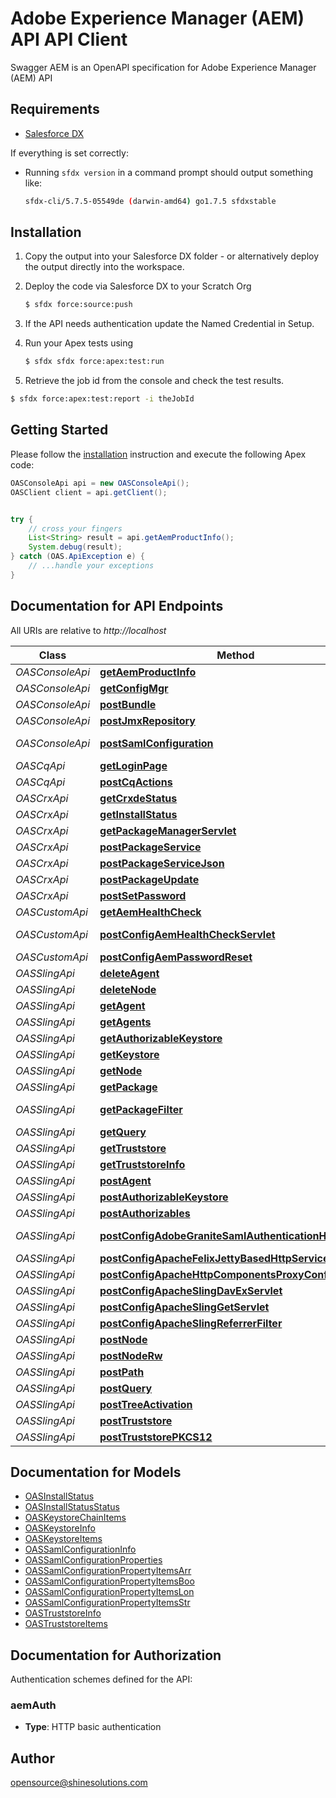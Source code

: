 # Adobe Experience Manager (AEM) API API Client

Swagger AEM is an OpenAPI specification for Adobe Experience Manager (AEM) API

## Requirements

- [Salesforce DX](https://www.salesforce.com/products/platform/products/salesforce-dx/)


If everything is set correctly:

- Running `sfdx version` in a command prompt should output something like:

  ```bash
  sfdx-cli/5.7.5-05549de (darwin-amd64) go1.7.5 sfdxstable
  ```


## Installation

1. Copy the output into your Salesforce DX folder - or alternatively deploy the output directly into the workspace.
2. Deploy the code via Salesforce DX to your Scratch Org

   ```bash
   $ sfdx force:source:push
   ```
3. If the API needs authentication update the Named Credential in Setup.
4. Run your Apex tests using

    ```bash
    $ sfdx sfdx force:apex:test:run
    ```
5. Retrieve the job id from the console and check the test results.

  ```bash
  $ sfdx force:apex:test:report -i theJobId
  ```


## Getting Started

Please follow the [installation](#installation) instruction and execute the following Apex code:

```java
OASConsoleApi api = new OASConsoleApi();
OASClient client = api.getClient();


try {
    // cross your fingers
    List<String> result = api.getAemProductInfo();
    System.debug(result);
} catch (OAS.ApiException e) {
    // ...handle your exceptions
}
```

## Documentation for API Endpoints

All URIs are relative to *http://localhost*

Class | Method | HTTP request | Description
------------ | ------------- | ------------- | -------------
*OASConsoleApi* | [**getAemProductInfo**](OASConsoleApi.md#getAemProductInfo) | **GET** /system/console/status-productinfo.json | 
*OASConsoleApi* | [**getConfigMgr**](OASConsoleApi.md#getConfigMgr) | **GET** /system/console/configMgr | 
*OASConsoleApi* | [**postBundle**](OASConsoleApi.md#postBundle) | **POST** /system/console/bundles/{name} | 
*OASConsoleApi* | [**postJmxRepository**](OASConsoleApi.md#postJmxRepository) | **POST** /system/console/jmx/com.adobe.granite:type&#x3D;Repository/op/{action} | 
*OASConsoleApi* | [**postSamlConfiguration**](OASConsoleApi.md#postSamlConfiguration) | **POST** /system/console/configMgr/com.adobe.granite.auth.saml.SamlAuthenticationHandler | 
*OASCqApi* | [**getLoginPage**](OASCqApi.md#getLoginPage) | **GET** /libs/granite/core/content/login.html | 
*OASCqApi* | [**postCqActions**](OASCqApi.md#postCqActions) | **POST** /.cqactions.html | 
*OASCrxApi* | [**getCrxdeStatus**](OASCrxApi.md#getCrxdeStatus) | **GET** /crx/server/crx.default/jcr:root/.1.json | 
*OASCrxApi* | [**getInstallStatus**](OASCrxApi.md#getInstallStatus) | **GET** /crx/packmgr/installstatus.jsp | 
*OASCrxApi* | [**getPackageManagerServlet**](OASCrxApi.md#getPackageManagerServlet) | **GET** /crx/packmgr/service/script.html | 
*OASCrxApi* | [**postPackageService**](OASCrxApi.md#postPackageService) | **POST** /crx/packmgr/service.jsp | 
*OASCrxApi* | [**postPackageServiceJson**](OASCrxApi.md#postPackageServiceJson) | **POST** /crx/packmgr/service/.json/{path} | 
*OASCrxApi* | [**postPackageUpdate**](OASCrxApi.md#postPackageUpdate) | **POST** /crx/packmgr/update.jsp | 
*OASCrxApi* | [**postSetPassword**](OASCrxApi.md#postSetPassword) | **POST** /crx/explorer/ui/setpassword.jsp | 
*OASCustomApi* | [**getAemHealthCheck**](OASCustomApi.md#getAemHealthCheck) | **GET** /system/health | 
*OASCustomApi* | [**postConfigAemHealthCheckServlet**](OASCustomApi.md#postConfigAemHealthCheckServlet) | **POST** /apps/system/config/com.shinesolutions.healthcheck.hc.impl.ActiveBundleHealthCheck | 
*OASCustomApi* | [**postConfigAemPasswordReset**](OASCustomApi.md#postConfigAemPasswordReset) | **POST** /apps/system/config/com.shinesolutions.aem.passwordreset.Activator | 
*OASSlingApi* | [**deleteAgent**](OASSlingApi.md#deleteAgent) | **DELETE** /etc/replication/agents.{runmode}/{name} | 
*OASSlingApi* | [**deleteNode**](OASSlingApi.md#deleteNode) | **DELETE** /{path}/{name} | 
*OASSlingApi* | [**getAgent**](OASSlingApi.md#getAgent) | **GET** /etc/replication/agents.{runmode}/{name} | 
*OASSlingApi* | [**getAgents**](OASSlingApi.md#getAgents) | **GET** /etc/replication/agents.{runmode}.-1.json | 
*OASSlingApi* | [**getAuthorizableKeystore**](OASSlingApi.md#getAuthorizableKeystore) | **GET** /{intermediatePath}/{authorizableId}.ks.json | 
*OASSlingApi* | [**getKeystore**](OASSlingApi.md#getKeystore) | **GET** /{intermediatePath}/{authorizableId}/keystore/store.p12 | 
*OASSlingApi* | [**getNode**](OASSlingApi.md#getNode) | **GET** /{path}/{name} | 
*OASSlingApi* | [**getPackage**](OASSlingApi.md#getPackage) | **GET** /etc/packages/{group}/{name}-{version}.zip | 
*OASSlingApi* | [**getPackageFilter**](OASSlingApi.md#getPackageFilter) | **GET** /etc/packages/{group}/{name}-{version}.zip/jcr:content/vlt:definition/filter.tidy.2.json | 
*OASSlingApi* | [**getQuery**](OASSlingApi.md#getQuery) | **GET** /bin/querybuilder.json | 
*OASSlingApi* | [**getTruststore**](OASSlingApi.md#getTruststore) | **GET** /etc/truststore/truststore.p12 | 
*OASSlingApi* | [**getTruststoreInfo**](OASSlingApi.md#getTruststoreInfo) | **GET** /libs/granite/security/truststore.json | 
*OASSlingApi* | [**postAgent**](OASSlingApi.md#postAgent) | **POST** /etc/replication/agents.{runmode}/{name} | 
*OASSlingApi* | [**postAuthorizableKeystore**](OASSlingApi.md#postAuthorizableKeystore) | **POST** /{intermediatePath}/{authorizableId}.ks.html | 
*OASSlingApi* | [**postAuthorizables**](OASSlingApi.md#postAuthorizables) | **POST** /libs/granite/security/post/authorizables | 
*OASSlingApi* | [**postConfigAdobeGraniteSamlAuthenticationHandler**](OASSlingApi.md#postConfigAdobeGraniteSamlAuthenticationHandler) | **POST** /apps/system/config/com.adobe.granite.auth.saml.SamlAuthenticationHandler.config | 
*OASSlingApi* | [**postConfigApacheFelixJettyBasedHttpService**](OASSlingApi.md#postConfigApacheFelixJettyBasedHttpService) | **POST** /apps/system/config/org.apache.felix.http | 
*OASSlingApi* | [**postConfigApacheHttpComponentsProxyConfiguration**](OASSlingApi.md#postConfigApacheHttpComponentsProxyConfiguration) | **POST** /apps/system/config/org.apache.http.proxyconfigurator.config | 
*OASSlingApi* | [**postConfigApacheSlingDavExServlet**](OASSlingApi.md#postConfigApacheSlingDavExServlet) | **POST** /apps/system/config/org.apache.sling.jcr.davex.impl.servlets.SlingDavExServlet | 
*OASSlingApi* | [**postConfigApacheSlingGetServlet**](OASSlingApi.md#postConfigApacheSlingGetServlet) | **POST** /apps/system/config/org.apache.sling.servlets.get.DefaultGetServlet | 
*OASSlingApi* | [**postConfigApacheSlingReferrerFilter**](OASSlingApi.md#postConfigApacheSlingReferrerFilter) | **POST** /apps/system/config/org.apache.sling.security.impl.ReferrerFilter | 
*OASSlingApi* | [**postNode**](OASSlingApi.md#postNode) | **POST** /{path}/{name} | 
*OASSlingApi* | [**postNodeRw**](OASSlingApi.md#postNodeRw) | **POST** /{path}/{name}.rw.html | 
*OASSlingApi* | [**postPath**](OASSlingApi.md#postPath) | **POST** /{path}/ | 
*OASSlingApi* | [**postQuery**](OASSlingApi.md#postQuery) | **POST** /bin/querybuilder.json | 
*OASSlingApi* | [**postTreeActivation**](OASSlingApi.md#postTreeActivation) | **POST** /etc/replication/treeactivation.html | 
*OASSlingApi* | [**postTruststore**](OASSlingApi.md#postTruststore) | **POST** /libs/granite/security/post/truststore | 
*OASSlingApi* | [**postTruststorePKCS12**](OASSlingApi.md#postTruststorePKCS12) | **POST** /etc/truststore | 


## Documentation for Models

 - [OASInstallStatus](OASInstallStatus.md)
 - [OASInstallStatusStatus](OASInstallStatusStatus.md)
 - [OASKeystoreChainItems](OASKeystoreChainItems.md)
 - [OASKeystoreInfo](OASKeystoreInfo.md)
 - [OASKeystoreItems](OASKeystoreItems.md)
 - [OASSamlConfigurationInfo](OASSamlConfigurationInfo.md)
 - [OASSamlConfigurationProperties](OASSamlConfigurationProperties.md)
 - [OASSamlConfigurationPropertyItemsArr](OASSamlConfigurationPropertyItemsArr.md)
 - [OASSamlConfigurationPropertyItemsBoo](OASSamlConfigurationPropertyItemsBoo.md)
 - [OASSamlConfigurationPropertyItemsLon](OASSamlConfigurationPropertyItemsLon.md)
 - [OASSamlConfigurationPropertyItemsStr](OASSamlConfigurationPropertyItemsStr.md)
 - [OASTruststoreInfo](OASTruststoreInfo.md)
 - [OASTruststoreItems](OASTruststoreItems.md)


## Documentation for Authorization

Authentication schemes defined for the API:
### aemAuth

- **Type**: HTTP basic authentication


## Author

opensource@shinesolutions.com

